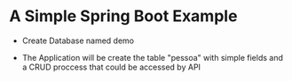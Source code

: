 # A Simple Spring Boot Example

- Create Database named demo 

- The Application will be create the table "pessoa" with simple fields and a CRUD proccess that could be accessed by API
